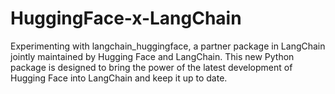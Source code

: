 # HuggingFace-x-LangChain
Experimenting with langchain_huggingface, a partner package in LangChain jointly maintained by Hugging Face and LangChain. This new Python package is designed to bring the power of the latest development of Hugging Face into LangChain and keep it up to date.
